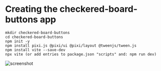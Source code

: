# Creating the checkered-board-buttons app

    mkdir checkered-board-buttons
    cd checkered-board-buttons
    npm init -y
    npm install pixi.js @pixi/ui @pixi/layout @tweenjs/tween.js
    npm install vite --save-dev
    npx vite (or add entries to package.json "scripts" and: npm run dev)

![screenshot](https://raw.github.com/afarber/pixi-questions/master/checkered-board-buttons/screenshot.gif)
